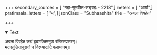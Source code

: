 +++
secondary_sources = [ "महा-सुभाषित-सङ्ग्रहः - 2218",]
meters = [ "आर्या",]
pratimaala_letters = [ "म",]
jsonClass = "Subhaashita"
title = "अबला विषहेत"

+++

<details open><summary>Text</summary>

अबला विषहेत कथं दृढशक्तिममुष्य रतिरसप्रसरम्।  
मदनतुलितानुरागो न विदध्याद्यदि बलाधानम्॥
</details>

